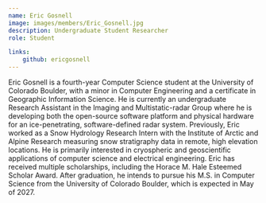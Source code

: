```yaml
---
name: Eric Gosnell
image: images/members/Eric_Gosnell.jpg
description: Undergraduate Student Researcher
role: Student

links:
    github: ericgosnell
---
```


 
Eric Gosnell is a fourth-year Computer Science student at the University of Colorado Boulder, with a minor in Computer Engineering and a certificate in Geographic Information Science. He is currently an undergraduate Research Assistant in the Imaging and Multistatic-radar Group where he is developing both the open-source software platform and physical hardware for an ice-penetrating, software-defined radar system. Previously, Eric worked as a Snow Hydrology Research Intern with the Institute of Arctic and Alpine Research measuring snow stratigraphy data in remote, high elevation locations. He is primarily interested in cryospheric and geoscientific applications of computer science and electrical engineering. Eric has received multiple scholarships, including the Horace M. Hale Esteemed Scholar Award. After graduation, he intends to pursue his M.S. in Computer Science from the University of Colorado Boulder, which is expected in May of 2027.